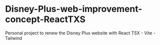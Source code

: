 # Disney-Plus-web-improvement-concept-ReactTXS
Personal project to renew the Disney Plus website with React TSX - Vite - Tailwind
